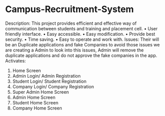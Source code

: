 # Campus-Recruitment-System

Description:
This project provides efficient and effective way of communication between students and training and placement cell. 
•	User friendly interface.
•	Easy accessible.
•	Easy modification.
•	Provide best security.
•	Time saving.
•	Easy to operate and work with.
Issues:
Their will be an Duplicate applications and fake Companies to avoid those issues we are creating a Admin to look into this issues, Admin will remove the duplicate applications and do not approve the fake companies in the app.
Activates:
1.	Home Screen
2.	Admin Login/ Admin Registration
3.	Student Login/ Student Registration
4.	Company Login/ Company Registration
5.	Super Admin Home Screen
6.	Admin Home Screen
7.	Student Home Screen
8.	Company Home Screen 
